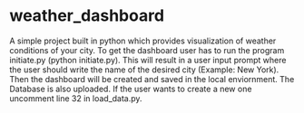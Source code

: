 # weather_dashboard
A simple project built in python which provides visualization of weather conditions of your city. To get the dashboard user has to run the program initiate.py (python initiate.py). This will result in a user input prompt where the user should write the name of the desired city (Example: New York). Then the dashboard will be created and saved in the local enviornment. The Database is also uploaded. If the user wants to create a new one uncomment line 32 in load_data.py.
